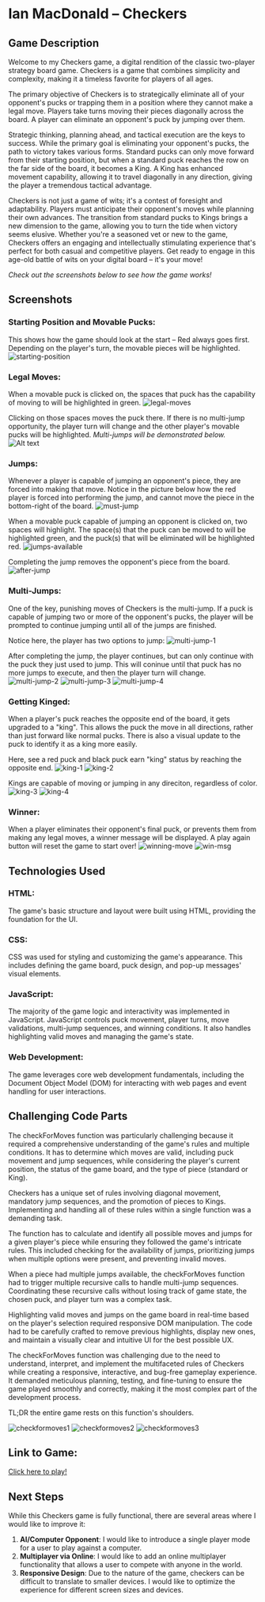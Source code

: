 # Ian MacDonald – Checkers

## Game Description
Welcome to my Checkers game, a digital rendition of the classic two-player strategy board game. Checkers is a game that combines simplicity and complexity, making it a timeless favorite for players of all ages.

The primary objective of Checkers is to strategically eliminate all of your opponent's pucks or trapping them in a position where they cannot make a legal move. Players take turns moving their pieces diagonally across the board. A player can eliminate an opponent's puck by jumping over them. 

Strategic thinking, planning ahead, and tactical execution are the keys to success. While the primary goal is eliminating your opponent's pucks, the path to victory takes various forms. Standard pucks can only move forward from their starting position, but when a standard puck reaches the row on the far side of the board, it becomes a King. A King has enhanced movement capability, allowing it to travel diagonally in any direction, giving the player a tremendous tactical advantage. 

Checkers is not just a game of wits; it's a contest of foresight and adaptability. Players must anticipate their opponent's moves while planning their own advances. The transition from standard pucks to Kings brings a new dimension to the game, allowing you to turn the tide when victory seems elusive. Whether you're a seasoned vet or new to the game, Checkers offers an engaging and intellectually stimulating experience that's perfect for both casual and competitive players. Get ready to engage in this age-old battle of wits on your digital board – it's your move!

*Check out the screenshots below to see how the game works!*

## Screenshots 
### Starting Position and Movable Pucks: 
This shows how the game should look at the start – Red always goes first. Depending on the player's turn, the movable pieces will be highlighted. 
![starting-position](assets/starting-position.png)


### Legal Moves:
When a movable puck is clicked on, the spaces that puck has the capability of moving to will be highlighted in green. 
![legal-moves](assets/legal-moves.png)

Clicking on those spaces moves the puck there. If there is no multi-jump opportunity, the player turn will change and the other player's movable pucks will be highlighted. 
*Multi-jumps will be demonstrated below.*
![Alt text](assets/puck-after-move.png)

### Jumps:
Whenever a player is capable of jumping an opponent's piece, they are forced into making that move. Notice in the picture below how the red player is forced into performing the jump, and cannot move the piece in the bottom-right of the board. 
![must-jump](assets/must-jump.png)

When a movable puck capable of jumping an opponent is clicked on, two spaces will highlight. The space(s) that the puck can be moved to will be highlighted green, and the puck(s) that will be eliminated will be highlighted red. 
![jumps-available](assets/jumps-available.png)

Completing the jump removes the opponent's piece from the board.
![after-jump](assets/post-jump.png)

### Multi-Jumps:
One of the key, punishing moves of Checkers is the multi-jump. If a puck is capable of jumping two or more of the opponent's pucks, the player will be prompted to continue jumping until all of the jumps are finished.  

Notice here, the player has two options to jump:
![multi-jump-1](assets/multi-jump-1.png)

After completing the jump, the player continues, but can only continue with the puck they just used to jump. This will coninue until that puck has no more jumps to execute, and then the player turn will change.
![multi-jump-2](assets/multi-jump-2.png)
![multi-jump-3](assets/multi-jump-3.png)
![multi-jump-4](assets/multi-jump-4.png)

### Getting Kinged:
When a player's puck reaches the opposite end of the board, it gets upgraded to a "king". This allows the puck the move in all directions, rather than just forward like normal pucks. There is also a visual update to the puck to identify it as a king more easily. 

Here, see a red puck and black puck earn "king" status by reaching the opposite end. 
![king-1](assets/king-1.png)
![king-2](assets/king-2.png)

Kings are capable of moving or jumping in any direciton, regardless of color.
![king-3](assets/king-3.png)
![king-4](assets/king-4.png)


### Winner:
When a player eliminates their opponent's final puck, or prevents them from making any legal moves, a winner message will be displayed. A play again button will reset the game to start over! 
![winning-move](assets/win-1.png)
![win-msg](assets/win-2.png)


## Technologies Used
### HTML: 
The game's basic structure and layout were built using HTML, providing the foundation for the UI.

### CSS:
CSS was used for styling and customizing the game's appearance. This includes defining the game board, puck design, and pop-up messages' visual elements.

### JavaScript:
The majority of the game logic and interactivity was implemented in JavaScript. JavaScript controls puck movement, player turns, move validations, multi-jump sequences, and winning conditions. It also handles highlighting valid moves and managing the game's state.

### Web Development:
The game leverages core web development fundamentals, including the Document Object Model (DOM) for interacting with web pages and event handling for user interactions.

## Challenging Code Parts 
The checkForMoves function was particularly challenging because it required a comprehensive understanding of the game's rules and multiple conditions. It has to determine which moves are valid, including puck movement and jump sequences, while considering the player's current position, the status of the game board, and the type of piece (standard or King).

Checkers has a unique set of rules involving diagonal movement, mandatory jump sequences, and the promotion of pieces to Kings. Implementing and handling all of these rules within a single function was a demanding task.

The function has to calculate and identify all possible moves and jumps for a given player's piece while ensuring they followed the game's intricate rules. This included checking for the availability of jumps, prioritizing jumps when multiple options were present, and preventing invalid moves.

When a piece had multiple jumps available, the checkForMoves function had to trigger multiple recursive calls to handle multi-jump sequences. Coordinating these recursive calls without losing track of game state, the chosen puck, and player turn was a complex task.

Highlighting valid moves and jumps on the game board in real-time based on the player's selection required responsive DOM manipulation. The code had to be carefully crafted to remove previous highlights, display new ones, and maintain a visually clear and intuitive UI for the best possible UX.

The checkForMoves function was challenging due to the need to understand, interpret, and implement the multifaceted rules of Checkers while creating a responsive, interactive, and bug-free gameplay experience. It demanded meticulous planning, testing, and fine-tuning to ensure the game played smoothly and correctly, making it the most complex part of the development process.

TL;DR the entire game rests on this function's shoulders.

![checkformoves1](assets/checkformoves1.png)
![checkformoves2](assets/checkformoves2.png)
![checkformoves3](assets/checkformoves3.png)

## Link to Game:
[Click here to play!](https://ianpetercreative.github.io/checkers/)


## Next Steps 
While this Checkers game is fully functional, there are several areas where I would like to improve it:
1. **AI/Computer Opponent**: I would like to introduce a single player mode for a user to play against a computer.
2. **Multiplayer via Online**: I would like to add an online multiplayer functionality that allows a user to compete with anyone in the world. 
3. **Responsive Design**: Due to the nature of the game, checkers can be difficult to translate to smaller devices. I would like to optimize the experience for different screen sizes and devices. 

